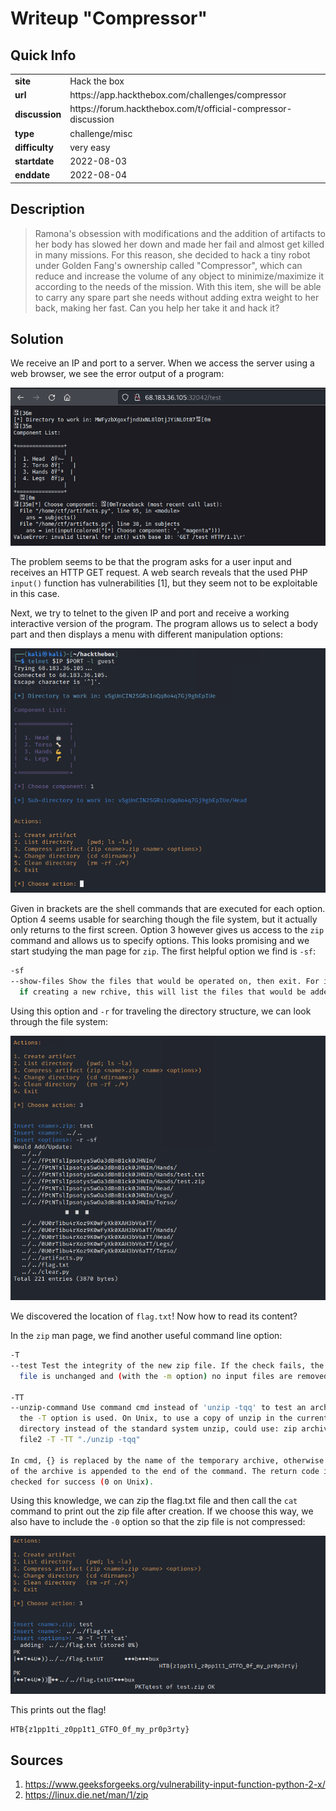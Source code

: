 # Writeup "Compressor"

## Quick Info

<table>
	<tr><td><b>site</b></td><td>Hack the box</td></tr>
	<tr><td><b>url</b></td><td>https://app.hackthebox.com/challenges/compressor</td></tr>
	<tr><td><b>discussion</b></td><td>https://forum.hackthebox.com/t/official-compressor-discussion</td></tr>
	<tr><td><b>type</b></td><td>challenge/misc</td></tr>
	<tr><td><b>difficulty&nbsp;&nbsp;&nbsp;</b></td><td>very easy</td></tr>
	<tr><td><b>startdate</b></td><td>2022-08-03</td></tr>
	<tr><td><b>enddate</b></td><td>2022-08-04</td></tr>
</table>

## Description

> Ramona's obsession with modifications and the addition of artifacts to her body has slowed her down and made her fail and almost get killed in many missions. For this reason, she decided to hack a tiny robot under Golden Fang's ownership called "Compressor", which can reduce and increase the volume of any object to minimize/maximize it according to the needs of the mission. With this item, she will be able to carry any spare part she needs without adding extra weight to her back, making her fast. Can you help her take it and hack it?

## Solution

We receive an IP and port to a server. When we access the server using a web browser, we see the error output of a program:

<p align="center">
   <img src="includes/compressor-01.png" />
</p>

The problem seems to be that the program asks for a user input and receives an HTTP GET request. A web search reveals that the used PHP `input()` function has vulnerabilities [1], but they seem not to be exploitable in this case.

Next, we try to telnet to the given IP and port and receive a working interactive version of the program. The program allows us to select a body part and then displays a menu with different manipulation options:

<p align="center">
   <img src="includes/compressor-02.png" />
</p>

Given in brackets are the shell commands that are executed for each option. Option 4 seems usable for searching though the file system, but it actually only returns to the first screen. Option 3 however gives us access to the `zip` command and allows us to specify options. This looks promising and we start studying the man page for `zip`. The first helpful option we find is `-sf`:

``` bash
-sf
--show-files Show the files that would be operated on, then exit. For instance,
  if creating a new rchive, this will list the files that would be added.
```

Using this option and `-r` for traveling the directory structure, we can look through the file system:

<p align="center">
   <img src="includes/compressor-03.png" />
</p>

We discovered the location of `flag.txt`! Now how to read its content?

In the `zip` man page, we find another useful command line option:

``` bash
-T
--test Test the integrity of the new zip file. If the check fails, the old zip
  file is unchanged and (with the -m option) no input files are removed.

-TT
--unzip-command Use command cmd instead of 'unzip -tqq' to test an archive when
  the -T option is used. On Unix, to use a copy of unzip in the current
  directory instead of the standard system unzip, could use: zip archive file1
  file2 -T -TT "./unzip -tqq"

In cmd, {} is replaced by the name of the temporary archive, otherwise the name
of the archive is appended to the end of the command. The return code is
checked for success (0 on Unix).
```

Using this knowledge, we can zip the flag.txt file and then call the `cat` command to print out the zip file after creation. If we choose this way, we also have to include the `-0` option so that the zip file is not compressed:

<p align="center">
   <img src="includes/compressor-04.png" />
</p>

This prints out the flag!

```
HTB{z1pp1ti_z0pp1t1_GTFO_0f_my_pr0p3rty}
```

## Sources

1. https://www.geeksforgeeks.org/vulnerability-input-function-python-2-x/
2. https://linux.die.net/man/1/zip
